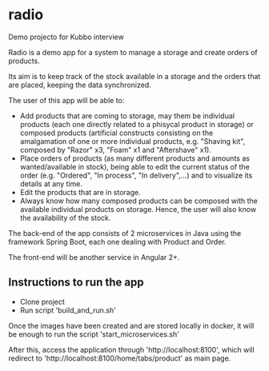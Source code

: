 # radio
Demo projecto for Kubbo interview

Radio is a demo app for a system to manage a storage and create orders of products.

Its aim is to keep track of the stock available in a storage and the orders that are placed, keeping the data synchronized.

The user of this app will be able to:

- Add products that are coming to storage, may them be individual products (each one directly related to a phisycal product in storage) or composed products (artificial constructs consisting on the amalgamation of one or more individual products, e.g. "Shaving kit", composed by "Razor" x3, "Foam" x1 and "Aftershave" x1).
- Place orders of products (as many different products and amounts as wanted/available in stock), being able to edit the current status of the order (e.g. "Ordered", "In process", "In delivery",...) and to visualize its details at any time.
- Edit the products that are in storage.
- Always know how many composed products can be composed with the available individual products on storage. Hence, the user will also know the availability of the stock.

The back-end of the app consists of 2 microservices in Java using the framework Spring Boot, each one dealing with Product and Order.

The front-end will be another service in Angular 2+.

## Instructions to run the app

- Clone project
- Run script 'build_and_run.sh'

Once the images have been created and are stored locally in docker, it will be enough to run the script 'start_microservices.sh'

After this, access the application through 'http://localhost:8100', which will redirect to 'http://localhost:8100/home/tabs/product' as main page.
